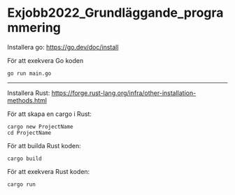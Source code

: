 # Exjobb2022_Grundläggande_programmering

Installera go: https://go.dev/doc/install

För att exekvera Go koden

````
go run main.go
````

------------------------------------------------------------------------------------------------------------------------

Installera Rust: https://forge.rust-lang.org/infra/other-installation-methods.html

För att skapa en cargo i Rust:

````
cargo new ProjectName
cd ProjectName
````

För att builda Rust koden:

````
cargo build
````

För att exekvera Rust koden:

````
cargo run
````

